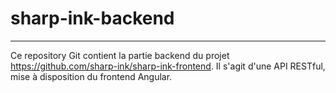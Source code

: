 # sharp-ink-backend

--------------

Ce repository Git contient la partie backend du projet https://github.com/sharp-ink/sharp-ink-frontend.
Il s'agit d'une API RESTful, mise à disposition du frontend Angular.
